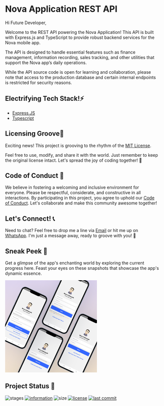 # Nova Application REST API

Hi Future Developer,

Welcome to the REST API powering the Nova Application! This API is built with Express.js and TypeScript to provide robust backend services for the Nova mobile app.

The API is designed to handle essential features such as finance management, information recording, sales tracking, and other utilities that support the Nova app’s daily operations.

While the API source code is open for learning and collaboration, please note that access to the production database and certain internal endpoints is restricted for security reasons.

## Electrifying Tech Stack!⚡

- [Express.JS](https://expressjs.com/)
- [Typescript](https://www.typescriptlang.org/)

## Licensing Groove🕺

Exciting news! This project is grooving to the rhythm of the [MIT License](https://github.com/novaardiansyah/novaapp-api/blob/main/LICENSE).

Feel free to use, modify, and share it with the world. Just remember to keep the original license intact. Let's spread the joy of coding together! 🚀

## Code of Conduct 🤝

We believe in fostering a welcoming and inclusive environment for everyone. Please be respectful, considerate, and constructive in all interactions. By participating in this project, you agree to uphold our [Code of Conduct](https://github.com/novaardiansyah/novaapp-api/blob/main/CODE_OF_CONDUCT.md). Let's collaborate and make this community awesome together!

## Let's Connect! 📞

Need to chat? Feel free to drop me a line via [Email](mailto:novaardiansyah78@gmail.com) or hit me up on [WhatsApp](https://wa.me/6289506668480?text=Hi%20Nova,%20I%20have%20a%20question%20about%20your%20project%20on%20GitHub:%20https://github.com/novaardiansyah/novaapp-api). I'm just a message away, ready to groove with you! 📩

## Sneak Peek 🌟

Get a glimpse of the app's enchanting world by exploring the current progress here. Feast your eyes on these snapshots that showcase the app's dynamic essence.

<img src="https://raw.githubusercontent.com/novaardiansyah/reactnative-novaapp/refs/heads/main/public/mockup.png" width="300" />

## Project Status 🚀 

![stages](https://img.shields.io/badge/stages-development-informational)
[![information](https://img.shields.io/badge/information-references-informational)](https://github.com/novaardiansyah/novaapp-api/blob/main/references.json)
![size](https://img.shields.io/github/repo-size/novaardiansyah/novaapp-api?label=size&color=informational)
[![license](https://img.shields.io/badge/license-MIT-blue.svg)](https://github.com/novaardiansyah/novaapp-api/blob/main/LICENSE)
[![last commit](https://img.shields.io/github/last-commit/novaardiansyah/novaapp-api?label=last%20commit&color=informational)](https://github.com/novaardiansyah/novaapp-api/commits/main)
